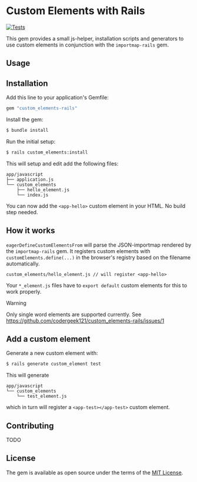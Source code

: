 # Custom Elements with Rails

[![Tests](https://github.com/codergeek121/custom_elements-rails/actions/workflows/ruby.yml/badge.svg?branch=main)](https://github.com/codergeek121/custom_elements-rails/actions/workflows/ruby.yml)

This gem provides a small js-helper, installation scripts and generators to use custom elements in conjunction with the `importmap-rails` gem.

## Usage

## Installation

Add this line to your application's Gemfile:

```ruby
gem "custom_elements-rails"
```

Install the gem:

```bash
$ bundle install
```

Run the initial setup:

```bash
$ rails custom_elements:install
```

This will setup and edit add the following files:

```
app/javascript
├── application.js
└── custom_elements
    ├── hello_element.js
    └── index.js
```

You can now add the `<app-hello>` custom element in your HTML. No build step needed.

## How it works

`eagerDefineCustomElementsFrom` will parse the JSON-importmap rendered by the `importmap-rails` gem.
It registers custom elements with `customElements.define(...)` in the browser's registry based on the filename automatically.

```
custom_elements/hello_element.js // will register <app-hello>
```

Your `*_element.js` files have to `export default` custom elements for this to work properly.

> [!WARNING]  
> Only single word elements are supported currently. See https://github.com/codergeek121/custom_elements-rails/issues/1


## Add a custom element

Generate a new custom element with:

```bash
$ rails generate custom_element test 
```

This will generate 

```
app/javascript
└── custom_elements
    └── test_element.js
```

which in turn will register a `<app-test></app-test>` custom element.

## Contributing

TODO

## License

The gem is available as open source under the terms of the [MIT License](https://opensource.org/licenses/MIT).
